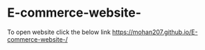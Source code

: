 # E-commerce-website-

To open website click the below link
https://mohan207.github.io/E-commerce-website-/
